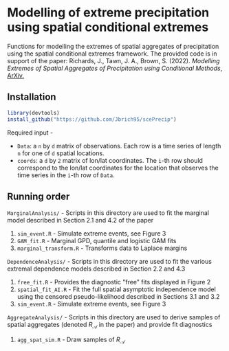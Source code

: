 # Modelling of extreme precipitation using spatial conditional extremes
Functions for modelling the extremes of spatial aggregates of precipitation using the spatial conditional extremes framework. The provided code is in support of the paper:
Richards, J., Tawn, J. A., Brown, S. (2022). <i>Modelling Extremes of Spatial Aggregates of Precipitation using Conditional Methods</i>, <a href = "https://arxiv.org/pdf/2102.10906.pdf">ArXiv.</a>
## Installation

```r
library(devtools)
install_github("https://github.com/Jbrich95/scePrecip")
```
Required input - <ul> 
          <li> `Data`: a `n` by `d` matrix of observations. Each row is a time series of length `n` for one of `d` spatial locations. </li>
          <li> `coords`: a `d` by `2` matrix of lon/lat coordinates. The `i`-th row should correspond to the lon/lat coordinates for the location that observes the time series in the `i`-th row of `Data`. </li>
</ul>

## Running order  

`MarginalAnalysis/` - Scripts in this directory are used to fit the marginal model described in Section 2.1 and 4.2 of the paper <ol>
          <li> `sim_event.R` - Simulate extreme events, see Figure 3 </li>
          <li> `GAM_fit.R` - Marginal GPD, quantile and logistic GAM fits </li>
          <li> `marginal_transform.R` - Transforms data to Laplace margins  </li>
          </ol>

`DependenceAnalysis/` - Scripts in this directory are used to fit the various extremal dependence models described in Section 2.2 and 4.3 <ol>
          <li> `free_fit.R` - Provides the diagnostic "free" fits displayed in Figure 2 </li>
          <li> `spatial_fit_AI.R` - Fit the full spatial asymptotic independence model using the censored pseudo-likelihood described in Sections 3.1 and 3.2 </li> 
          <li> `sim_event.R` - Simulate extreme events, see Figure 3 </li>
          </ol>

`AggregateAnalysis/` - Scripts in this directory are used to derive samples of spatial aggregates (denoted $R_\mathcal{A}$ in the paper) and provide fit diagnostics <ol>
          <li> `agg_spat_sim.R` - Draw samples of $R_\mathcal{A}$ </li>
          </ol>


